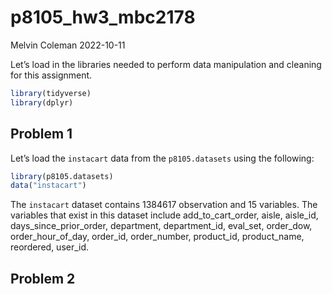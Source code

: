 p8105_hw3_mbc2178
================
Melvin Coleman
2022-10-11

Let’s load in the libraries needed to perform data manipulation and
cleaning for this assignment.

``` r
library(tidyverse)
library(dplyr)
```

## Problem 1

Let’s load the `instacart` data from the `p8105.datasets` using the
following:

``` r
library(p8105.datasets)
data("instacart") 
```

The `instacart` dataset contains 1384617 observation and 15 variables.
The variables that exist in this dataset include add_to_cart_order,
aisle, aisle_id, days_since_prior_order, department, department_id,
eval_set, order_dow, order_hour_of_day, order_id, order_number,
product_id, product_name, reordered, user_id.

## Problem 2
